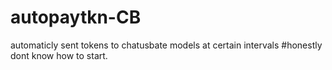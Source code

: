 # autopaytkn-CB
automaticly sent tokens to chatusbate models at certain intervals
#honestly dont know how to start. 
